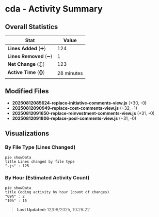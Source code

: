 # cda - Activity Summary 

## Overall Statistics

| Stat                   | Value                                                             |
| ---------------------- | ----------------------------------------------------------------- |
| **Lines Added** (➕)   | 124                                          |
| **Lines Removed** (➖) | 1                                        |
| **Net Change** (↕)    | 123                |
| **Active Time** (⌚)   | 28 minutes |


## Modified Files
- **20250812085624-replace-initiative-comments-view.js** (+30, -0)
- **20250812090949-replace-cost-comments-view.js** (+32, -1)
- **20250812091650-replace-reinvestment-comments-view.js** (+31, -0)
- **20250812091806-replace-pool-comments-view.js** (+31, -0)

## Visualizations

### By File Type (Lines Changed)

```mermaid
pie showData
title Lines changed by file type
".js" : 125
```

### By Hour (Estimated Activity Count)

```mermaid
pie showData
title Coding activity by hour (count of changes)
"09h" : 2
"10h" : 15
```


> **Last Updated:** 12/08/2025, 10:26:22